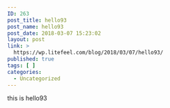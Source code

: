 ```yaml
---
ID: 263
post_title: hello93
post_name: hello93
post_date: 2018-03-07 15:23:02
layout: post
link: >
  https://wp.litefeel.com/blog/2018/03/07/hello93/
published: true
tags: [ ]
categories:
  - Uncategorized
---
```

this is hello93
